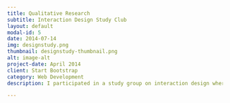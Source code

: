 ```yaml
---
title: Qualitative Research
subtitle: Interaction Design Study Club
layout: default
modal-id: 5
date: 2014-07-14
img: designstudy.png
thumbnail: designstudy-thumbnail.png
alt: image-alt
project-date: April 2014
client: Start Bootstrap
category: Web Development
description: I participated in a study group on interaction design where people from various disciplines gathered, such as visual design, industrial design, and communication design. The purpose of this group was to learn about an unfamiliar field from each other with interdisciplinary perspectives. Our group covered a wide range of topics related to user experience (UX) and interaction design, such as human-animal interaction, human-artificial intelligence (AI) interaction, webtoons with virtual reality (VR), marketing with metaverse, and interfaces by cultural characteristics. For this study, we reviewed related HCI papers and UX books and learned qualitative research methodologies such as Q methodology and grounded theory. By learning different research approaches, we have learned to understand research comprehensively.

---
```


